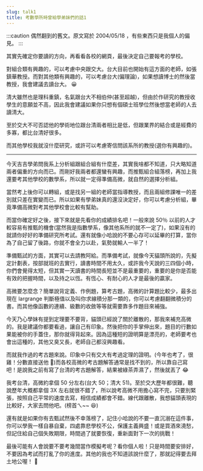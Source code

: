 ```yaml
---
slug: talk1
title: 考數學所時曾給學弟妹們的話1
---
```


:::caution
偶然翻到的舊文。原文寫於 2004/05/18 ，有些東西只是我個人的偏見。
:::

其實先確定你要讀的方向，再看看各校的網頁，最後決定自己要報考的學校。

對組合類有興趣的，可以考慮中央跟交大。台大目前也開始有這方面的老師，如張鎮華教授。而對其他類有興趣的，可以考慮台大(偏理論)，如果想讀博士的然後當教授，我會建議去讀台大。 😀

清大雖然也是理科重鎮，名氣跟台大不相伯仲(甚至超越)，但由於作研究的教授收學生的意願並不高，因此我會建議如果你只想有個碩士班學位然後想當老師的人去讀清大。

至於交大不可否認他的學術地位跟台清兩者相比是低，但跟業界的結合或是經費的多寡，都比台清好很多。

而其他學校我就沒什麼研究，或許可以考慮寄信問該系所的教授(選你有興趣的)。

----

今天吉吉學弟問我系上分析組跟組合組有什麼差，其實我啥都不知道，只大略知道兩者偏重的方向而已。而剛好我兩者都還蠻有興趣，而推甄組合組落榜，再加上我還要考其他學校的數學系，所以就一定得準備高微，就自然的選擇分析組。

當然考上後你可以轉組，或是找另一組的老師當指導教授，而且兩組修課唯一的差別就只差在實變而已。所以如果有學弟妹真的還沒決定好，你可以考慮分析組，畢竟準備高微對考其他學校會比較有幫助。

而當你確定好之後，接下來就是先看你的成績排名吧！一般來說 50％ 以前的人才較容易有推甄的機會(當然我是指數學系，像其他系所的就不一定了)，如果沒有的就請你好好的準備研究所考試。還有就像小哈說的不要心存可以延畢的打算，當你為了自己留了後路，你就不會全力以赴，氣勢就輸人一半了！

準備甄試的方面，其實可以去請教阿給。而準備考試，就像今天貓頭所說的，先擬定計劃表，按部就班的去實行，讀書時間不用太久，或許我今天說的三四個小時，你們會覺得太短，但其實一天讀書的時間長短並不是最重要的，重要的是你是否能有效的把握時間，以及持之以恆。有恆心、有耐心的人才是最後的贏家。

高微要怎麼念？簡單說背定義、作例題，算考古題，高微的計算題比較少，最多出現在 largrange 判斷極值以及叫你求線積分那一類的，你可以考慮翻翻微積分的書。而其他像函數的連續、級數的收斂等等就需要靠多作題目來補強。

今天乃心學妹有提到定理要不要背，貓頭已經說了關於離散的，那我來補充高微的。我是建議你都要看過，讓自己有印象。然後把你的手掌伸出來，題目的行數如果能被你的手蓋住，那你就得背起來。因為這種短的證明算是漂亮的，老師要考也會出這種的，其他又臭又長，老師自己都沒興趣看。

而就我作過的考古題來說。印象中只有交大有考過定理的證明。(今年也考了，很雞！分數直接送他 🤬)而各校高微的考古題解答通常是找不到的，所以靠自己寫吧！是說我之前有寫了台清的考古題解答，結果被綠茶弄濕了，然後就丟了 😂

我考台清，高微約拿個 50 分左右(台大 50；清大 51)。至於交大歷年都很難，聽說歷年大概都拿個 3X 左右就很不錯了，所以說考高微不用擔心寫不完，只要別緊張，按照自己平常的速度去寫，相信成績都會不錯。線代跟離散，我想貓頭表現的比較好，大家去問他吧。(榜首ㄟ~~ 😆)

還有就是如果你有去甄試然後不幸落榜了，記住小哈說的不要一直沉溺在這件事，你可以學我一樣自暴自棄，四處靠悲學校不公，保護主義興盛！或是買酒來澆愁，但記住給自己個失敗期限，時間過了就要恢復，重新面對下一次的挑戰！

最後可能有人會說要不要考幾間當作模擬考呢？看你個人啦！只是時間要安排好，不要因為考試而打亂了你的進度。其他的我也不知道該說什麼了，那就記得要去拜土地公喔！ 🙏